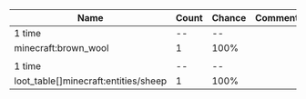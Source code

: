 | Name                                 | Count | Chance | Comment |
| ------------------------------------ | ----- | ------ | ------- |
| 1 time                               |    -- |     -- |         |
| minecraft:brown_wool                 |     1 |   100% |         |
|                                      |       |        |         |
| 1 time                               |    -- |     -- |         |
| loot_table[]minecraft:entities/sheep |     1 |   100% |         |